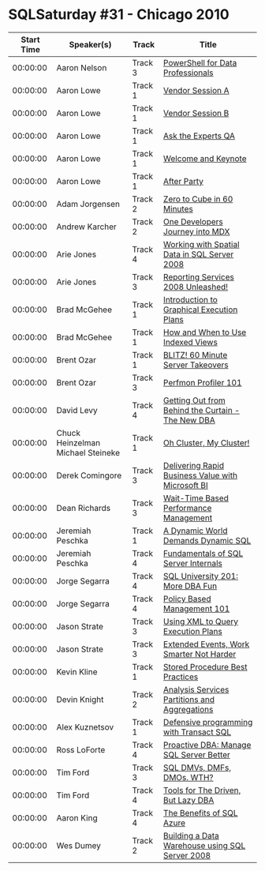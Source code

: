 # SQLSaturday #31 - Chicago 2010
Start Time|Speaker(s)|Track|Title
---|---|---|---
00:00:00|Aaron Nelson|Track 3|[PowerShell for Data Professionals](28395.md)
00:00:00|Aaron Lowe|Track 1|[Vendor Session A](28425.md)
00:00:00|Aaron Lowe|Track 1|[Vendor Session B](28426.md)
00:00:00|Aaron Lowe|Track 1|[Ask the Experts QA](28427.md)
00:00:00|Aaron Lowe|Track 1|[Welcome and Keynote](28428.md)
00:00:00|Aaron Lowe|Track 1|[After Party](28429.md)
00:00:00|Adam Jorgensen|Track 2|[Zero to Cube in 60 Minutes](28511.md)
00:00:00|Andrew Karcher|Track 2|[One Developers Journey into MDX](28545.md)
00:00:00|Arie Jones|Track 4|[Working with Spatial Data in SQL Server 2008](28807.md)
00:00:00|Arie Jones|Track 3|[Reporting Services 2008 Unleashed! ](28809.md)
00:00:00|Brad McGehee|Track 1|[ Introduction to Graphical Execution Plans](29176.md)
00:00:00|Brad McGehee|Track 1|[How and When to Use Indexed Views](29182.md)
00:00:00|Brent Ozar|Track 1|[BLITZ! 60 Minute Server Takeovers](29227.md)
00:00:00|Brent Ozar|Track 3|[Perfmon  Profiler 101](29228.md)
00:00:00|David Levy|Track 4|[Getting Out from Behind the Curtain - The New DBA](29702.md)
00:00:00|Chuck Heinzelman Michael Steineke|Track 1|[Oh Cluster, My Cluster!](29810.md)
00:00:00|Derek Comingore|Track 3|[Delivering Rapid Business Value with Microsoft BI](29845.md)
00:00:00|Dean Richards|Track 3|[Wait-Time Based Performance Management](29871.md)
00:00:00|Jeremiah Peschka|Track 1|[A Dynamic World Demands Dynamic SQL](30755.md)
00:00:00|Jeremiah Peschka|Track 4|[Fundamentals of SQL Server Internals](30756.md)
00:00:00|Jorge Segarra|Track 4|[SQL University 201: More DBA Fun](31017.md)
00:00:00|Jorge Segarra|Track 4|[Policy Based Management 101](31018.md)
00:00:00|Jason Strate|Track 3|[Using XML to Query Execution Plans](31153.md)
00:00:00|Jason Strate|Track 3|[Extended Events, Work Smarter Not Harder](31155.md)
00:00:00|Kevin Kline|Track 1|[Stored Procedure Best Practices](31303.md)
00:00:00|Devin Knight|Track 2|[Analysis Services Partitions and Aggregations](31417.md)
00:00:00|Alex Kuznetsov|Track 1|[Defensive programming with Transact SQL](32483.md)
00:00:00|Ross LoForte|Track 4|[Proactive DBA: Manage SQL Server Better           ](32655.md)
00:00:00|Tim Ford|Track 3|[SQL DMVs, DMFs, DMOs.  WTH?](33018.md)
00:00:00|Tim Ford|Track 4|[Tools for The Driven, But Lazy DBA](33019.md)
00:00:00|Aaron King|Track 4|[The Benefits of SQL Azure](33777.md)
00:00:00|Wes Dumey|Track 2|[Building a Data Warehouse using SQL Server 2008](34483.md)
